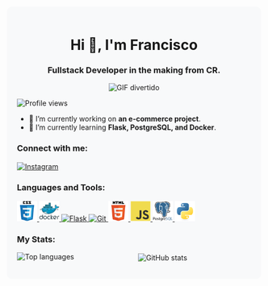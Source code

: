 <div style="background-color: #f8f9fa; padding: 20px; border-radius: 10px;">

<h1 align="center">Hi 👋, I'm Francisco</h1>
<h3 align="center">Fullstack Developer in the making from CR.</h3>

<p align="center">
  <img src="https://i.giphy.com/media/v1.Y2lkPTc5MGI3NjExZXZtNmhiMmo4cDgxMXRodzVieXBsaW8zamp0NTRwYTg3YnF6dHFubSZlcD12MV9pbnRlcm5hbF9naWZfYnlfaWQmY3Q9Zw/JqmupuTVZYaQX5s094/giphy.gif" alt="GIF divertido" width="400"/>
</p>

<p align="left"> 
  <img src="https://komarev.com/ghpvc/?username=frank99cr&label=Profile%20views&color=0e75b6&style=flat" alt="Profile views" />
</p>

- 🔭 I’m currently working on **an e-commerce project**.
- 🌱 I’m currently learning **Flask, PostgreSQL, and Docker**.

<h3 align="left">Connect with me:</h3>
<p align="left">
  <a href="https://instagram.com/its_frankcr" target="_blank">
    <img align="center" src="https://raw.githubusercontent.com/rahuldkjain/github-profile-readme-generator/master/src/images/icons/Social/instagram.svg" alt="Instagram" height="30" width="40" />
  </a>
</p>

<h3 align="left">Languages and Tools:</h3>
<p align="left"> 
  <a href="https://www.w3schools.com/css/" target="_blank" rel="noreferrer"> 
    <img src="https://raw.githubusercontent.com/devicons/devicon/master/icons/css3/css3-original-wordmark.svg" alt="CSS3" width="40" height="40"/> 
  </a> 
  <a href="https://www.docker.com/" target="_blank" rel="noreferrer"> 
    <img src="https://raw.githubusercontent.com/devicons/devicon/master/icons/docker/docker-original-wordmark.svg" alt="Docker" width="40" height="40"/> 
  </a> 
  <a href="https://flask.palletsprojects.com/" target="_blank" rel="noreferrer"> 
    <img src="https://www.vectorlogo.zone/logos/pocoo_flask/pocoo_flask-icon.svg" alt="Flask" width="40" height="40"/> 
  </a> 
  <a href="https://git-scm.com/" target="_blank" rel="noreferrer"> 
    <img src="https://www.vectorlogo.zone/logos/git-scm/git-scm-icon.svg" alt="Git" width="40" height="40"/> 
  </a> 
  <a href="https://www.w3.org/html/" target="_blank" rel="noreferrer"> 
    <img src="https://raw.githubusercontent.com/devicons/devicon/master/icons/html5/html5-original-wordmark.svg" alt="HTML5" width="40" height="40"/> 
  </a> 
  <a href="https://developer.mozilla.org/en-US/docs/Web/JavaScript" target="_blank" rel="noreferrer"> 
    <img src="https://raw.githubusercontent.com/devicons/devicon/master/icons/javascript/javascript-original.svg" alt="JavaScript" width="40" height="40"/> 
  </a> 
  <a href="https://www.postgresql.org" target="_blank" rel="noreferrer"> 
    <img src="https://raw.githubusercontent.com/devicons/devicon/master/icons/postgresql/postgresql-original-wordmark.svg" alt="PostgreSQL" width="40" height="40"/> 
  </a> 
  <a href="https://www.python.org" target="_blank" rel="noreferrer"> 
    <img src="https://raw.githubusercontent.com/devicons/devicon/master/icons/python/python-original.svg" alt="Python" width="40" height="40"/> 
  </a> 
</p>

<h3 align="left">My Stats:</h3>
<p align="center">
  <img align="left" src="https://github-readme-stats.vercel.app/api/top-langs?username=frank99cr&show_icons=true&locale=en&layout=compact" alt="Top languages" />
  <img align="center" src="https://github-readme-stats.vercel.app/api?username=frank99cr&show_icons=true&locale=en&theme=radicale" alt="GitHub stats" />
</p>

</div>

